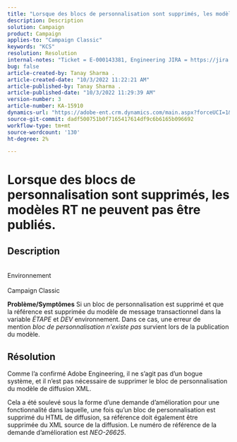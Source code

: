 ```yaml
---
title: "Lorsque des blocs de personnalisation sont supprimés, les modèles RT ne peuvent pas être publiés"
description: Description
solution: Campaign
product: Campaign
applies-to: "Campaign Classic"
keywords: "KCS"
resolution: Resolution
internal-notes: "Ticket = E-000143381, Engineering JIRA = https://jira.corp.adobe.com/browse/NEO-26451 , Enhancement = https://jira.corp.adobe.com/browse/NEO-26451"
bug: false
article-created-by: Tanay Sharma .
article-created-date: "10/3/2022 11:22:21 AM"
article-published-by: Tanay Sharma .
article-published-date: "10/3/2022 11:29:39 AM"
version-number: 3
article-number: KA-15910
dynamics-url: "https://adobe-ent.crm.dynamics.com/main.aspx?forceUCI=1&pagetype=entityrecord&etn=knowledgearticle&id=d692f7a0-0d43-ed11-bba2-0022480868ff"
source-git-commit: dadf500751b0f7165417614df9c6b6165b096692
workflow-type: tm+mt
source-wordcount: '130'
ht-degree: 2%

---
```


# Lorsque des blocs de personnalisation sont supprimés, les modèles RT ne peuvent pas être publiés.

## Description

<br>Environnement<br><br>
Campaign Classic


<b>Problème/Symptômes</b>
Si un bloc de personnalisation est supprimé et que la référence est supprimée du modèle de message transactionnel dans la variable *ÉTAPE* et *DEV* environnement. Dans ce cas, une erreur de mention *bloc de personnalisation n&#39;existe pas* survient lors de la publication du modèle.


## Résolution


Comme l’a confirmé Adobe Engineering, il ne s’agit pas d’un bogue système, et il n’est pas nécessaire de supprimer le bloc de personnalisation du modèle de diffusion XML.

Cela a été soulevé sous la forme d’une demande d’amélioration pour une fonctionnalité dans laquelle, une fois qu’un bloc de personnalisation est supprimé du HTML de diffusion, sa référence doit également être supprimée du XML source de la diffusion. Le numéro de référence de la demande d’amélioration est *NEO-26625*.
